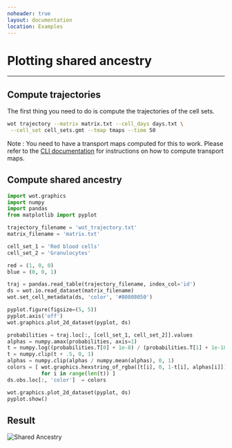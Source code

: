 ```yaml
---
noheader: true
layout: documentation
location: Examples
---
```


# Plotting shared ancestry
-------------------------

## Compute trajectories ##

The first thing you need to do is compute the trajectories of the cell sets.

```sh
wot trajectory --matrix matrix.txt --cell_days days.txt \
 --cell_set cell_sets.gmt --tmap tmaps --time 50
```

Note : You need to have a transport maps computed for this to work. Please refer to the [CLI documentation]({{site.baseurl}}/cli_documentation#transport-maps) for instructions on how to compute transport maps.

## Compute shared ancestry ##

```python
import wot.graphics
import numpy
import pandas
from matplotlib import pyplot

trajectory_filename = 'wot_trajectory.txt'
matrix_filename = 'matrix.txt'

cell_set_1 = 'Red blood cells'
cell_set_2 = 'Granulocytes'

red = (1, 0, 0)
blue = (0, 0, 1)

traj = pandas.read_table(trajectory_filename, index_col='id')
ds = wot.io.read_dataset(matrix_filename)
wot.set_cell_metadata(ds, 'color', '#80808050')

pyplot.figure(figsize=(5, 5))
pyplot.axis('off')
wot.graphics.plot_2d_dataset(pyplot, ds)

probabilities = traj.loc[:, [cell_set_1, cell_set_2]].values
alphas = numpy.amax(probabilities, axis=1)
t = numpy.log((probabilities.T[0] + 1e-8) / (probabilities.T[1] + 1e-18)) / 8
t = numpy.clip(t + .5, 0, 1)
alphas = numpy.clip(alphas / numpy.mean(alphas), 0, 1)
colors = [ wot.graphics.hexstring_of_rgba([t[i], 0, 1-t[i], alphas[i]])
           for i in range(len(t)) ]
ds.obs.loc[:, 'color']  = colors

wot.graphics.plot_2d_dataset(pyplot, ds)
pyplot.show()
```


## Result ##

![Shared Ancestry]({{site.baseurl}}/images/shared_ancestry.png)


